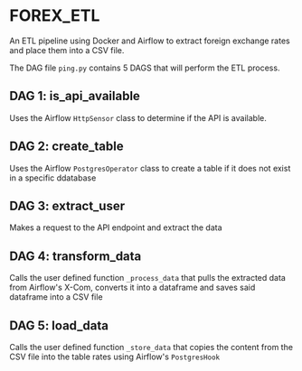 # FOREX_ETL

An ETL pipeline using Docker and Airflow to extract foreign exchange rates and place them into a CSV file.  

The DAG file `ping.py` contains 5 DAGS that will perform the ETL process. 


## DAG 1: is_api_available

Uses the Airflow `HttpSensor` class to determine if the API is available.


## DAG 2: create_table

Uses the Airflow `PostgresOperator` class to create a table if it does not exist in a specific ddatabase


## DAG 3: extract_user

Makes a request to the API endpoint and extract the data


## DAG 4: transform_data

Calls the user defined function `_process_data` that pulls the extracted data from Airflow's X-Com, converts it into a dataframe and saves said dataframe into a CSV file


## DAG 5: load_data

Calls the user defined function `_store_data` that copies the content from the CSV file into the table rates using Airflow's `PostgresHook`
